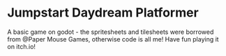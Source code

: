 # Jumpstart Daydream Platformer
A basic game on godot - the spritesheets and tilesheets were borrowed from @Paper Mouse Games, otherwise code is all me! Have fun playing it on itch.io!
